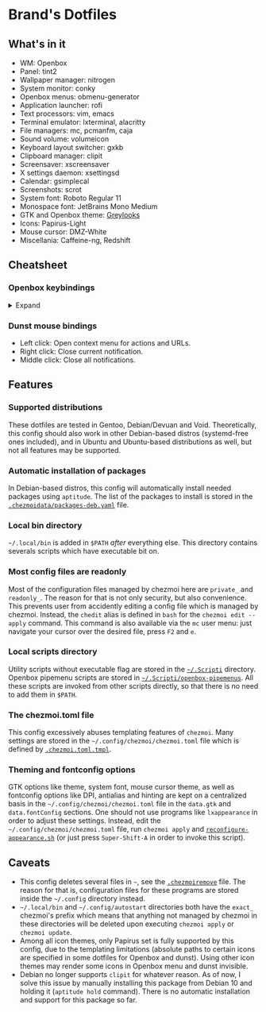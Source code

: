 # Brand's Dotfiles

## What's in it

* WM: Openbox
* Panel: tint2
* Wallpaper manager: nitrogen
* System monitor: conky
* Openbox menus: obmenu-generator
* Application launcher: rofi
* Text processors: vim, emacs
* Terminal emulator: lxterminal, alacritty
* File managers: mc, pcmanfm, caja
* Sound volume: volumeicon
* Keyboard layout switcher: gxkb
* Clipboard manager: clipit
* Screensaver: xscreensaver
* X settings daemon: xsettingsd
* Calendar: gsimplecal
* Screenshots: scrot
* System font: Roboto Regular 11
* Monospace font: JetBrains Mono Medium
* GTK and Openbox theme: [Greylooks](https://github.com/vbrand1984/greylooks)
* Icons: Papirus-Light
* Mouse cursor: DMZ-White
* Miscellania: Caffeine-ng, Redshift

## Cheatsheet

### Openbox keybindings

<details>
  <summary>Expand</summary>

<table>
    <tr>
        <th colspan="2">Application launchers</th>
    </tr>
    <tr>
        <td>Super-Ctrl-B</td>
        <td>Web Browser</td>
    </tr>
    <tr>
        <td>Super-Ctrl-C</td>
        <td>LibreOffice Calc</td>
    </tr>
    <tr>
        <td>Super-Ctrl-E</td>
        <td>Emacs client</td>
    </tr>
    <tr>
        <td>Super-Ctrl-F</td>
        <td>File manager</td>
    </tr>
    <tr>
        <td>Super-Ctrl-I</td>
        <td>LibreOffice Impress</td>
    </tr>
    <tr>
        <td>Super-Ctrl-O</td>
        <td>Obconf</td>
    </tr>
    <tr>
        <td>Super-Ctrl-P</td>
        <td>Pavucontrol</td>
    </tr>
    <tr>
        <td>Super-Ctrl-R</td>
        <td>Tor Browser launcher</td>
    </tr>
    <tr>
        <td>Super-Ctrl-S</td>
        <td>OBS-Studio</td>
    </tr>
    <tr>
        <td>Super-Ctrl-T</td>
        <td>Terminal emulator</td>
    </tr>
    <tr>
        <td>Super-Ctrl-W</td>
        <td>LibreOffice Writer</td>
    </tr>
    <tr>
        <td>Ctrl-Alt-Del</td>
        <td>System monitor</td>
    </tr>
    <tr>
        <th colspan="2">rofi</th>
    </tr>
    <tr>
        <td>Super-Enter</td>
        <td>run module (run a command)</td>
    </tr>
    <tr>
        <td>Super-Shift-Enter</td>
        <td>drun module (run desktop application)</td>
    </tr>
    <tr>
        <td>Super-F1</td>
        <td>calc module (not working in Debian-based installs)</td>
    </tr>
    <tr>
        <td>Super-Tab</td>
        <td>window switching module</td>
    </tr>
    <tr>
        <th colspan="2">Screenshots</th>
    </tr>
    <tr>
        <td>PrtScr</td>
        <td>Take a screenshot (fullscreen)</td>
    </tr>
    <tr>
        <td>Alt-PrtScr</td>
        <td>Screenshot of the current window</td>
    </tr>
    <tr>
        <td>Ctrl-PrtScr</td>
        <td>Screenshot of selection</td>
    </tr>
    <tr>
        <td>Super-PrtScr</td>
        <td>Fullscreen screenshot with a 5 sec delay</td>
    </tr>
    <tr>
        <td>Super-Alt-PrtScr</td>
        <td>Screenshot of the current window with a 5 sec delay</td>
    </tr>
    <tr>
        <th colspan="2">Inherent Openbox stuff</th>
    </tr>
    <tr>
        <td>Super-Shift-A</td>
        <td>Reconfigure whole appearance</td>
    </tr>
    <tr>
        <td>Super-Shift-C</td>
        <td>Reconfigure Openbox</td>
    </tr>
    <tr>
        <td>Super-Esc</td>
        <td>Show Openbox menu</td>
    </tr>
    <tr>
        <td>Super-D</td>
        <td>Show/hide desktop</td>
    </tr>
    <tr>
        <th colspan="2">Session management</th>
    </tr>
    <tr>
        <td>Super-Ctrl-L</td>
        <td>Lock screen</td>
    </tr>
    <tr>
        <td>Super-Ctrl-Q</td>
        <td>Shutdown dialogue</td>
    </tr>
    <tr>
        <td>Super-Shift-Q</td>
        <td>Exit Openbox</td>
    </tr>
    <tr>
        <th colspan="2">Navigating between desktops</th>
    </tr>
    <tr>
        <td>Super-[1..4]</td>
        <td>Go to desktop 1, 2, 3 or 4</td>
    </tr>
    <tr>
        <td>Super-Ctrl-Left</td>
        <td>Go to the desktop to the left</td>
    </tr>
    <tr>
        <td>Super-Ctrl-Right</td>
        <td>Go to the desktop to the right</td>
    </tr>
    <tr>
        <td>Super-Ctrl-Up</td>
        <td>Go to the desktop above</td>
    </tr>
    <tr>
        <td>Super-Ctrl-Down</td>
        <td>Go to the desktop below</td>
    </tr>
    <tr>
        <th colspan="2">Moving windows between desktops</th>
    </tr>
    <tr>
        <td>Super-Shift-[1..4]</td>
        <td>Move current window to desktop 1, 2, 3 or 4</td>
    </tr>
    <tr>
        <td>Super-Shift-Left</td>
        <td>Move current window to the desktop to the left</td>
    </tr>
    <tr>
        <td>Super-Shift-Right</td>
        <td>Move current window to the desktop to the right</td>
    </tr>
    <tr>
        <td>Super-Shift-Up</td>
        <td>Move current window to the desktop above</td>
    </tr>
    <tr>
        <td>Super-Shift-Down</td>
        <td>Move current window to the desktop below</td>
    </tr>
    <tr>
        <th colspan="2">Window handling</th>
    </tr>
    <tr>
        <td>Alt-F4, Super-Q</td>
        <td>Close current window</td>
    </tr>
    <tr>
        <td>Alt-Esc</td>
        <td>Drown the window into the bottom of the stack</td>
    </tr>
    <tr>
        <td>Alt-Space</td>
        <td>Show window&#39;s context menu</td>
    </tr>
    <tr>
        <td>Super-F</td>
        <td>Toggle fullscreen</td>
    </tr>
    <tr>
        <td>Super-I</td>
        <td>Iconify current window</td>
    </tr>
    <tr>
        <td>Super-M</td>
        <td>Toggle maximize</td>
    </tr>
    <tr>
        <td>Super-O</td>
        <td>Toggle omnipresent</td>
    </tr>
    <tr>
        <td>Alt-Tab</td>
        <td>Switch to the next window</td>
    </tr>
    <tr>
        <td>Ctrl-Alt-Tab</td>
        <td>Switch to the previous window</td>
    </tr>
    <tr>
        <th colspan="2">(Semi)-Tiling</th>
    </tr>
    <tr>
        <td>Super-Left</td>
        <td>Shift current window to the left half of the screen</td>
    </tr>
    <tr>
        <td>Super-Right</td>
        <td>Shift current window to the right half of the screen</td>
    </tr>
    <tr>
        <td>Super-Up</td>
        <td>Shift current window to the top half of the screen</td>
    </tr>
    <tr>
        <td>Super-Down</td>
        <td>Shift current window to the bottom half of the screen</td>
    </tr>
    <tr>
        <td>Super-Home</td>
        <td>Shift current window to the upper-left corner of the screen</td>
    </tr>
    <tr>
        <td>Super-PageUp</td>
        <td>Shift current window to the upper-right corner of the screen</td>
    </tr>
    <tr>
        <td>Super-PageDown</td>
        <td>Shift current window to the bottom-right corner of the screen</td>
    </tr>
    <tr>
        <td>Super-End</td>
        <td>Shift current window to the bottom-left corner of the screen</td>
    </tr>
</table>
</details>

### Dunst mouse bindings
* Left click: Open context menu for actions and URLs.
* Right click: Close current notification.
* Middle click: Close all notifications.

## Features

### Supported distributions
These dotfiles are tested in Gentoo, Debian/Devuan and Void. Theoretically, this config should also work in other Debian-based distros (systemd-free ones included), and in Ubuntu and Ubuntu-based distributions as well, but not all features may be supported.

### Automatic installation of packages
In Debian-based distros, this config will automatically install needed packages using `aptitude`. The list of the packages to install is stored in the [`.chezmoidata/packages-deb.yaml`](home/.chezmoidata/packages-deb.yaml) file.

### Local bin directory
`~/.local/bin` is added in `$PATH` _after_ everything else. This directory contains severals scripts which have executable bit on.

### Most config files are readonly
Most of the configuration files managed by chezmoi here are `private_` and `readonly_`. The reason for that is not only security, but also convenience. This prevents user from accidently editing a config file which is managed by chezmoi. Instead, the `chedit` alias is defined in `bash` for the `chezmoi edit --apply` command. This command is also available via the `mc` user menu: just navigate your cursor over the desired file, press `F2` and `e`.

### Local scripts directory
Utility scripts without executable flag are stored in the [`~/.Scripti`](home/exact_private_dot_Scripti) directory. Openbox pipemenu scripts are stored in [`~/.Scripti/openbox-pipemenus`](home/exact_private_dot_Scripti/exact_private_openbox-menus). All these scripts are invoked from other scripts directly, so that there is no need to add them in `$PATH`.

### The chezmoi.toml file
This config excessively abuses templating features of `chezmoi`. Many settings are stored in the `~/.config/chezmoi/chezmoi.toml` file which is defined by [`.chezmoi.toml.tmpl`](home/.chezmoi.toml.tmpl).

### Theming and fontconfig options
GTK options like theme, system font, mouse cursor theme, as well as fontconfig options like DPI, antialias and hinting are kept on a centralized basis in the `~/.config/chezmoi/chezmoi.toml` file in the `data.gtk` and `data.fontConfig` sections. One should not use programs like `lxappearance` in order to adjust these settings. Instead, edit the `~/.config/chezmoi/chezmoi.toml` file, run `chezmoi apply` and [`reconfigure-appearance.sh`](home/private_dot_local/exact_private_bin/private_readonly_executable_reconfigure-appearance.sh.tmpl) (or just press `Super-Shift-A` in order to invoke this script).


## Caveats

* This config deletes several files in `~`, see the [`.chezmoiremove`](home/.chezmoiremove) file. The reason for that is, configuration files for these programs are stored inside the `~/.config` directory instead.
* `~/.local/bin` and `~/.config/autostart` directories both have the `exact_` chezmoi's prefix which means that anything not managed by chezmoi in these directories will be deleted upon executing `chezmoi apply` or `chezmoi update`.
* Among all icon themes, only Papirus set is fully supported by this config, due to the templating limitations (absolute paths to certain icons are specified in some dotfiles for Openbox and dunst). Using other icon themes may render some icons in Openbox menu and dunst invisible.
* Debian no longer supports `clipit` for whatever reason. As of now, I solve this issue by manually installing this package from Debian 10 and holding it (`aptitude hold` command). There is no automatic installation and support for this package so far.
